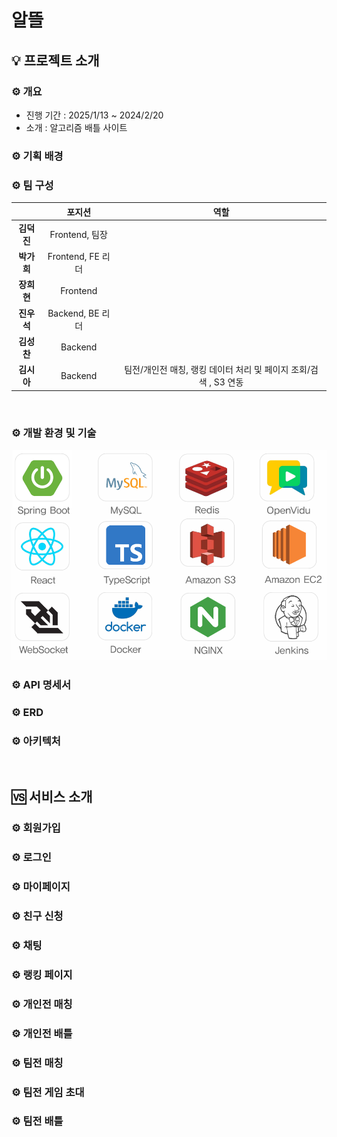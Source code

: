 # 알뜰



## 💡 프로젝트 소개

### ⚙ 개요

- 진행 기간 : 2025/1/13 ~ 2024/2/20
- 소개 : 알고리즘 배틀 사이트

### ⚙ 기획 배경





### ⚙ 팀 구성

|         |       포지션       |                    역할                    |
|:-------:|:---------------:|:----------------------------------------:|
| **김덕진** |  Frontend, 팀장   |                                          |
| **박가희** | Frontend, FE 리더 |                                          |
| **장희현** |    Frontend     |                                          |
| **진우석** | Backend, BE 리더  |                                          |
| **김성찬** |     Backend     |                                          |
| **김시아** |     Backend     | 팀전/개인전 매칭, 랭킹 데이터 처리 및 페이지 조회/검색 , S3 연동 |

<br>

### ⚙ 개발 환경 및 기술

![tech](README_assets/tech.png)

### ⚙ API 명세서

### ⚙ ERD

### ⚙ 아키텍처



<br>

## 🆚 서비스 소개

### ⚙ 회원가입


### ⚙ 로그인


### ⚙ 마이페이지


### ⚙ 친구 신청


### ⚙ 채팅


### ⚙ 랭킹 페이지


### ⚙ 개인전 매칭


### ⚙ 개인전 배틀


### ⚙ 팀전 매칭


### ⚙ 팀전 게임 초대


### ⚙ 팀전 배틀



